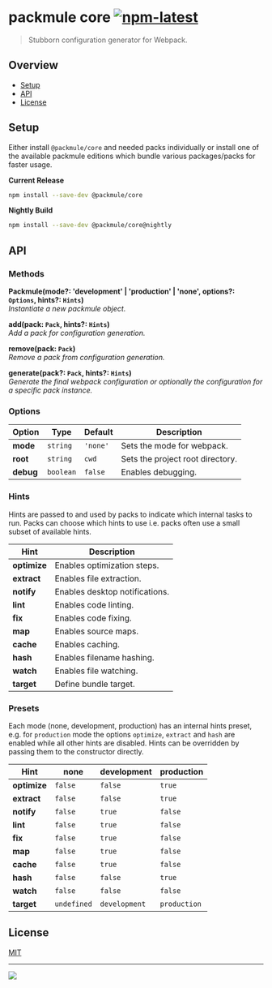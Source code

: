 # packmule core [![npm-latest]][npm]

> Stubborn configuration generator for Webpack.

## Overview

-   [Setup](#setup)
-   [API](#api)
-   [License](#license)

## Setup

Either install `@packmule/core` and needed packs individually
or install one of the available packmule editions which bundle
various packages/packs for faster usage.

**Current Release**

```bash
npm install --save-dev @packmule/core
```

**Nightly Build**

```bash
npm install --save-dev @packmule/core@nightly
```

## API

### Methods

**Packmule(mode?: 'development' | 'production' | 'none', options?: `Options`, hints?: `Hints`)**  
_Instantiate a new packmule object._

**add(pack: `Pack`, hints?: `Hints`)**  
_Add a pack for configuration generation._

**remove(pack: `Pack`)**  
_Remove a pack from configuration generation._

**generate(pack?: `Pack`, hints?: `Hints`)**  
_Generate the final webpack configuration or optionally the configuration for a specific pack instance._

### Options

| Option    | Type      | Default  | Description                      |
| --------- | --------- | -------- | -------------------------------- |
| **mode**  | `string`  | `'none'` | Sets the mode for webpack.       |
| **root**  | `string`  | `cwd`    | Sets the project root directory. |
| **debug** | `boolean` | `false`  | Enables debugging.               |

### Hints

Hints are passed to and used by packs to indicate which internal tasks to run.
Packs can choose which hints to use i.e. packs often use a small subset of available hints.

| Hint         | Description                    |
| ------------ | ------------------------------ |
| **optimize** | Enables optimization steps.    |
| **extract**  | Enables file extraction.       |
| **notify**   | Enables desktop notifications. |
| **lint**     | Enables code linting.          |
| **fix**      | Enables code fixing.           |
| **map**      | Enables source maps.           |
| **cache**    | Enables caching.               |
| **hash**     | Enables filename hashing.      |
| **watch**    | Enables file watching.         |
| **target**   | Define bundle target.          |

### Presets

Each mode (none, development, production) has an internal hints preset, e.g.
for `production` mode the options `optimize`, `extract` and `hash` are enabled
while all other hints are disabled. Hints can be overridden by passing them
to the constructor directly.

| Hint         | none        | development   | production   |
| ------------ | ----------- | ------------- | ------------ |
| **optimize** | `false`     | `false`       | `true`       |
| **extract**  | `false`     | `false`       | `true`       |
| **notify**   | `false`     | `true`        | `false`      |
| **lint**     | `false`     | `true`        | `false`      |
| **fix**      | `false`     | `true`        | `false`      |
| **map**      | `false`     | `true`        | `false`      |
| **cache**    | `false`     | `true`        | `false`      |
| **hash**     | `false`     | `false`       | `true`       |
| **watch**    | `false`     | `false`       | `false`      |
| **target**   | `undefined` | `development` | `production` |

## License

[MIT](https://choosealicense.com/licenses/mit/)

---

[<img src="https://avatars.githubusercontent.com/u/4364197?s=64">](https://www.pixelart.at/)

[npm]: https://www.npmjs.com/package/@packmule/core
[npm-latest]: https://img.shields.io/npm/v/@packmule/core/latest?color=%230AC2FF&label=release&style=for-the-badge
